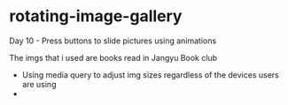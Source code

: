 # rotating-image-gallery
Day 10 - Press buttons to slide pictures using animations

The imgs that i used are books read in Jangyu Book club

- Using media query to adjust img sizes regardless of the devices users are using
- 